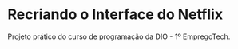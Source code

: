 # Recriando o Interface do Netflix
 Projeto prático do curso de programação da DIO - 1º EmpregoTech.

